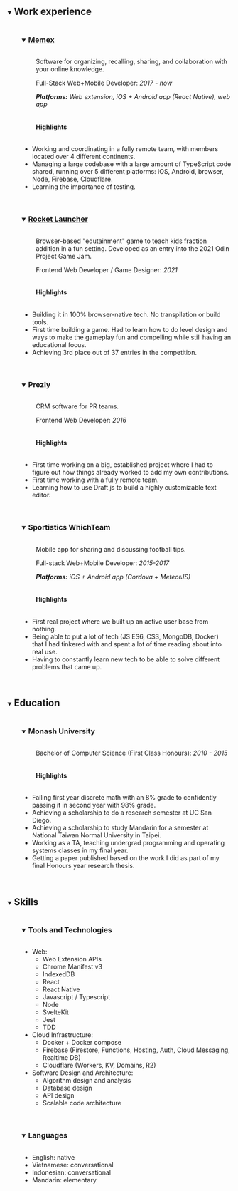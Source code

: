<details open>
<summary>

## Work experience

</summary>

<details open>
<summary>

### [Memex](https://memex.garden/)

</summary>

Software for organizing, recalling, sharing, and collaboration with your online knowledge.

Full-Stack Web+Mobile Developer: _2017 - now_

_**Platforms:** Web extension, iOS + Android app (React Native), web app_

#### Highlights

-   Working and coordinating in a fully remote team, with members located over 4 different continents.
-   Managing a large codebase with a large amount of TypeScript code shared, running over 5 different platforms: iOS, Android, browser, Node, Firebase, Cloudflare.
-   Learning the importance of testing.

<br />
</details>

<details open>
<summary>

### [Rocket Launcher](https://timotiousprime.itch.io/rocket-launcher)

</summary>

Browser-based "edutainment" game to teach kids fraction addition in a fun setting. Developed as an entry into the 2021 Odin Project Game Jam.

Frontend Web Developer / Game Designer: _2021_

#### Highlights

-   Building it in 100% browser-native tech. No transpilation or build tools.
-   First time building a game. Had to learn how to do level design and ways to make the gameplay fun and compelling while still having an educational focus.
-   Achieving 3rd place out of 37 entries in the competition.

<br />
</details>

<details open>
<summary>

### Prezly

</summary>

CRM software for PR teams.

Frontend Web Developer: _2016_

#### Highlights

-   First time working on a big, established project where I had to figure out how things already worked to add my own contributions.
-   First time working with a fully remote team.
-   Learning how to use Draft.js to build a highly customizable text editor.

<br />
</details>

<details open>
<summary>

### Sportistics WhichTeam

</summary>

Mobile app for sharing and discussing football tips.

Full-stack Web+Mobile Developer: _2015-2017_

_**Platforms:** iOS + Android app (Cordova + MeteorJS)_

#### Highlights

-   First real project where we built up an active user base from nothing.
-   Being able to put a lot of tech (JS ES6, CSS, MongoDB, Docker) that I had tinkered with and spent a lot of time reading about into real use.
-   Having to constantly learn new tech to be able to solve different problems that came up.

<br />
</details>
</details>

<details open>
<summary>

## Education

</summary>

<details open>
<summary>

### Monash University

</summary>

Bachelor of Computer Science (First Class Honours): _2010 - 2015_

#### Highlights

-   Failing first year discrete math with an 8% grade to confidently passing it in second year with 98% grade.
-   Achieving a scholarship to do a research semester at UC San Diego.
-   Achieving a scholarship to study Mandarin for a semester at National Taiwan Normal University in Taipei.
-   Working as a TA, teaching undergrad programming and operating systems classes in my final year.
-   Getting a paper published based on the work I did as part of my final Honours year research thesis.

<br />
</details>
</details>

<details open>
<summary>

## Skills

</summary>

<details open>
<summary>

### Tools and Technologies

</summary>

-   Web:
    -   Web Extension APIs
    -   Chrome Manifest v3
    -   IndexedDB
    -   React
    -   React Native
    -   Javascript / Typescript
    -   Node
    -   SvelteKit
    -   Jest
    -   TDD
-   Cloud Infrastructure:
    -   Docker + Docker compose
    -   Firebase (Firestore, Functions, Hosting, Auth, Cloud Messaging, Realtime DB)
    -   Cloudflare (Workers, KV, Domains, R2)
-   Software Design and Architecture:
    -   Algorithm design and analysis
    -   Database design
    -   API design
    -   Scalable code architecture

<br />
</details>

<details open>
<summary>

### Languages

</summary>

-   English: native
-   Vietnamese: conversational
-   Indonesian: conversational
-   Mandarin: elementary

</details>
</details>

<style>
    h2, h3, h4 {
        display: inline-block;
    }

    details > summary ~ :not(ul) {
        margin-left: 2rem;

        @media screen and (max-width: 768px) {
            margin-left: 1rem;
        }
    }
</style>
